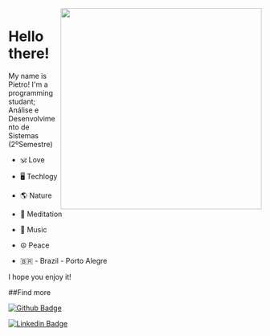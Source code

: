 <img align="right" width="400" height="400" src="https://media.giphy.com/media/4H3Ii5eLChYul9p7NL/giphy.gif">
 
#  Hello there!
My name is Pietro! I'm a programming studant; Análise e Desenvolvimento de Sistemas (2ºSemestre)

-  🕉️ Love
-  🖥️ Techlogy
-  🌎 Nature
-  🧘 Meditation
-  🎼 Music
-  ☮️ Peace

-  🇧🇷 - Brazil - Porto Alegre

I hope you enjoy it!


##Find more

[![Github Badge](https://img.shields.io/badge/-Github-000?style=flat-square&logo=Github&logoColor=white&link=https://github.com/pietrodmedeiros)](https://github.com/pietrodmedeiros)

[![Linkedin Badge](https://img.shields.io/badge/-LinkedIn-blue?style=flat-square&logo=Linkedin&logoColor=white&link=https://www.linkedin.com/in/pietrodm/)](https://www.linkedin.com/in/pietrodm/)
 

